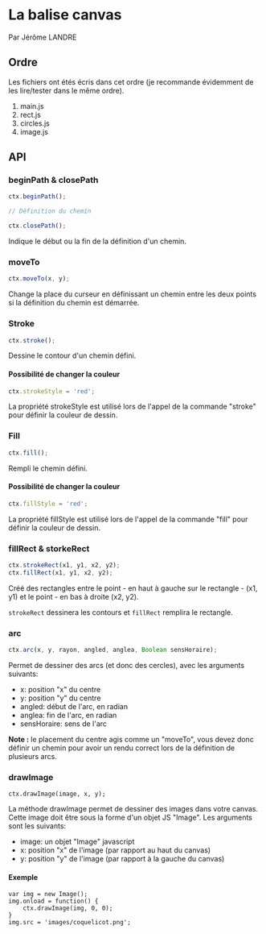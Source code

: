 La balise canvas
================
Par Jérôme LANDRE

Ordre
-----

Les fichiers ont étés écris dans cet ordre (je recommande évidemment de les
lire/tester dans le même ordre).

1. main.js
2. rect.js
3. circles.js
4. image.js

API
---

### beginPath & closePath

```javascript
ctx.beginPath();

// Définition du chemin

ctx.closePath();
```

Indique le début ou la fin de la définition d'un chemin.

### moveTo

```javascript
ctx.moveTo(x, y);
```

Change la place du curseur en définissant un chemin entre les deux points si la
définition du chemin est démarrée.

### Stroke

```javascript
ctx.stroke();
```

Dessine le contour d'un chemin défini.

#### Possibilité de changer la couleur

```javascript
ctx.strokeStyle = 'red';
```

La propriété strokeStyle est utilisé lors de l'appel de la commande "stroke" pour
définir la couleur de dessin.

### Fill

```javascript
ctx.fill();
```

Rempli le chemin défini.

#### Possibilité de changer la couleur

```javascript
ctx.fillStyle = 'red';
```

La propriété fillStyle est utilisé lors de l'appel de la commande "fill" pour
définir la couleur de dessin.

### fillRect & storkeRect

```javascript
ctx.strokeRect(x1, y1, x2, y2);
ctx.fillRect(x1, y1, x2, y2);
```

Créé des rectangles entre le point - en haut à gauche sur le rectangle - (x1, y1)
et le point - en bas à droite (x2, y2).

`strokeRect` dessinera les contours et `fillRect` remplira le rectangle.


### arc

```javascript
ctx.arc(x, y, rayon, angled, anglea, Boolean sensHoraire);
```

Permet de dessiner des arcs (et donc des cercles), avec les arguments suivants:
* x: position "x" du centre
* y: position "y" du centre
* angled: début de l'arc, en radian
* anglea: fin de l'arc, en radian
* sensHoraire: sens de l'arc

**Note :** le placement du centre agis comme un "moveTo", vous devez donc
définir un chemin pour avoir un rendu correct lors de la définition de plusieurs arcs.

### drawImage

```
ctx.drawImage(image, x, y);
```

La méthode drawImage permet de dessiner des images dans votre canvas.
Cette image doit être sous la forme d'un objet JS "Image". Les arguments sont
les suivants:
* image: un objet "Image" javascript
* x: position "x" de l'image (par rapport au haut du canvas)
* y: position "y" de l'image (par rapport à la gauche du canvas)

#### Exemple

```
var img = new Image();
img.onload = function() {
    ctx.drawImage(img, 0, 0);
}
img.src = 'images/coquelicot.png';
```
